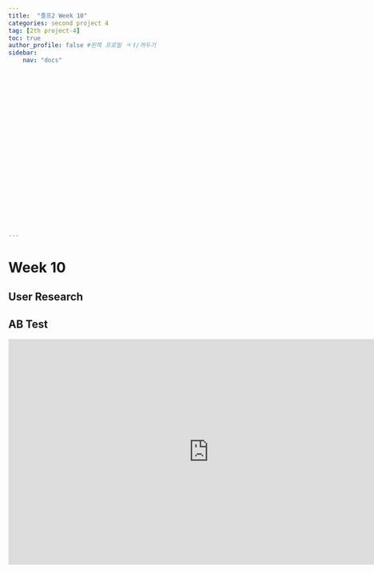 ```yaml
---
title:  "졸프2 Week 10"
categories: second project 4
tag: [2th project-4]
toc: true
author_profile: false #왼쪽 프로필 ㅋㅕ/꺼두기
sidebar:
    nav: "docs"
























---
```


# Week 10

## User Research 

## AB Test

<iframe style="border: 1px solid rgba(0, 0, 0, 0.1);" width="800" height="450" src="https://www.figma.com/embed?embed_host=share&url=https%3A%2F%2Fwww.figma.com%2Ffile%2FeDsN8tRP0hhnybRFlxkb8m%2F%25EC%25A1%25B8%25ED%2594%2584%3Fnode-id%3D0%253A1%26t%3DOszKhAOIPbLuvwX0-1" allowfullscreen></iframe>